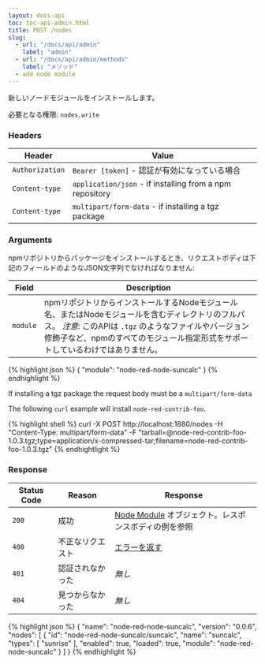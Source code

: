 ```yaml
---
layout: docs-api
toc: toc-api-admin.html
title: POST /nodes
slug:
  - url: "/docs/api/admin"
    label: "admin"
  - url: "/docs/api/admin/methods"
    label: "メソッド"
  - add node module
---
```


新しいノードモジュールをインストールします。

必要となる権限: <code>nodes.write</code>

### Headers

Header          | Value
----------------|-------
`Authorization` | `Bearer [token]` - 認証が有効になっている場合
`Content-type`  | `application/json` - if installing from a npm repository
`Content-type`  | `multipart/form-data` - if installing a tgz package


### Arguments

npmリポジトリからパッケージをインストールするとき、リクエストボディは下記のフィールドのようなJSON文字列でなければなりません:

Field    | Description
---------|-----------------------
`module` | npmリポジトリからインストールするNodeモジュール名、またはNodeモジュールを含むディレクトリのフルパス。 _注意_: このAPIは `.tgz` のようなファイルやバージョン修飾子など、npmのすべてのモジュール指定形式をサポートしているわけではありません。

{% highlight json %}
{
  "module": "node-red-node-suncalc"
}
{% endhighlight %}

If installing a tgz package the request body must be a `multipart/form-data` 

The following `curl` example will install `node-red-contrib-foo`.

{% highlight shell %}
curl -X POST http://localhost:1880/nodes -H "Content-Type: multipart/form-data" -F "tarball=@node-red-contrib-foo-1.0.3.tgz;type=application/x-compressed-tar;filename=node-red-contrib-foo-1.0.3.tgz"
{% endhightlight  %}

### Response

Status Code | Reason           | Response
------------|------------------|--------------
`200`       | 成功             | [Node Module](/docs/api/admin/types#node-module) オブジェクト。レスポンスボディの例を参照
`400`       | 不正なリクエスト | [エラーを返す](/docs/api/admin/errors)
`401`       | 認証されなかった | _無し_
`404`       | 見つからなかった | _無し_

{% highlight json %}
{
  "name": "node-red-node-suncalc",
  "version": "0.0.6",
  "nodes": [
    {
      "id": "node-red-node-suncalc/suncalc",
      "name": "suncalc",
      "types": [
        "sunrise"
      ],
      "enabled": true,
      "loaded": true,
      "module": "node-red-node-suncalc"
    }
  ]
}
{% endhighlight %}
